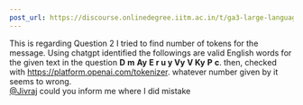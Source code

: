 ```yaml
---
post_url: https://discourse.onlinedegree.iitm.ac.in/t/ga3-large-language-models-discussion-thread-tds-jan-2025/163247/32
---
```

This is regarding Question 2 I tried to find number of tokens for the message. Using chatgpt identified the followings are valid English words for the given text in the question **D** **m** **Ay** **E r u y Vy** **V Ky** **P** **c**. then, checked with <https://platform.openai.com/tokenizer>. whatever number given by it seems to wrong.  
[@Jivraj](/u/jivraj) could you inform me where I did mistake
